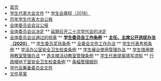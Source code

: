 * [首页](/ "中国政法大学学生委员会文件系统")
* [学生代表大会文件](/03/) 
** [学生会章程（2018）](/学生会章程（2018）)
* [历年学生代表大会公报](/05/)
* [全体委员会会议公报](/04/) 
* [全体委员会议决定](/06/) 
** [延期召开二十次学代会的决定](/06/关于延期召开中国政法大学第二十次学生代表大会的决定)
* [全体委员会议通过的规章](/02/) 
** [**学生委员会工作条例**](/02/中国政法大学学生委员会工作条例)
** [**主任、主席公开选拔办法（2020）**](/02/学生委员会主任委员、学生会主席公开选拔办法（2020）)
** [学生委员奖惩条例](/02/学生委员奖惩条例)
** [全委会文件工作办法](/02/全体委员会议文件工作办法)
** [学生代表考核条例](/02/学生代表考核条例)
** [学活办公室安全卫生检查条例](/02/学活办公室安全卫生检查条例)
** [学生展台使用管理办法](/02/学生展台使用管理办法)
** [学生借用使用教室管理办法](/02/学生借用使用教室管理办法)
** [逸夫楼活动教室管理条例](/02/逸夫楼活动教室管理条例)
** [学生代表提案填写须知](/02/学生代表提案填写须知)
** [行政楼地下室安全卫生检查条例](/02/行政楼地下室安全卫生检查条例)
** [条幅管理细则](/02/中国政法大学条幅管理细则)
* [学代会筹备委员会文件]() 
* [文件草案]() 
